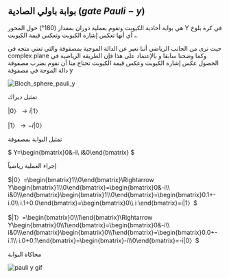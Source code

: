 ##  بوابة باولي الصادية  ($gate$ $Pauli-y$)

هي بوابة أحادية الكيوبت وتقوم بعملية دوران بمقدار
 (180°) حول المحور Y في كرة بلوخ ، 
أي أنها تعكس إشارة الكيوبت وتعكس قيمة الكيوبت.
  



 حيث نرى من الجانب الرياضي أننا نعبر عن الدالة الموجية بمصفوفة والتي تعني متجه في complex plane وكما وضحنا سابقا و بالإعتماد على هذا فإن الطريقة الرياضية في الحصول عكس إشارة الكيوبت وعكس قيمة الكيوبت تحتاج منا أن نقوم بضرب مصفوفة دالة الموجة في مصفوفة y 

![Bloch_sphere_pauli_y](~/images/Bloch_sphere_pauli_y1.png)



تمثيل ديراك

$|0〉\rightarrow  i|1〉$

$|1〉\rightarrow -i|0〉$

تمثيل البوابة بمصفوفة 

$ Y=\begin{bmatrix}0&-i\\ i&0\end{bmatrix} $

إجراء العملية رياضياً 

$|0〉=\begin{bmatrix}1\\0\end{bmatrix}\Rightarrow Y\begin{bmatrix}1\\0\end{bmatrix}=\begin{bmatrix}0&-i\\ i&0\\\end{bmatrix}\begin{bmatrix}1\\0\end{bmatrix}=\begin{bmatrix}0.1+-i.0\\ i.1+0.0\end{bmatrix}=\begin{bmatrix}0\\ i \end{bmatrix}=i|1〉$

$|1〉=\begin{bmatrix}0\\1\end{bmatrix}\Rightarrow Y\begin{bmatrix}0\\1\end{bmatrix}=\begin{bmatrix}0&-i\\ i&0\\\end{bmatrix}\begin{bmatrix}0\\1\end{bmatrix}=\begin{bmatrix}0.0+-i.1\\ i.0+0.1\end{bmatrix}=\begin{bmatrix}-i\\0\end{bmatrix}=-i|0〉$


  <!-- ![pauli y](~/images/Pauli-y2.png) -->
 محاكاة البوابة

 ![pauli y gif](~/images/pauliyG.gif)



<!-- المصادر  -->

<!-- https://www.quantum-inspire.com/kbase/pauli-y/ -->
<!-- https://en.wikipedia.org/wiki/Quantum_logic_gate -->
